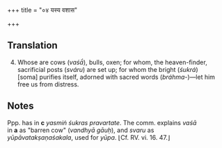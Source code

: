 +++
title = "०४ यस्य वशास"

+++
## Translation
4. Whose are cows (*vaśā́*), bulls, oxen; for whom, the heaven-finder,  
sacrificial posts (*sváru*) are set up; for whom the bright (*śukrá*)  
\[soma\] purifies itself, adorned with sacred words (*bráhma-*)—let him  
free us from distress.

## Notes
Ppp. has in **c** *yasmiṅ śukras pravartate*. The comm. explains *vaśā*  
in **a** as "barren cow" (*vandhyā gāuḥ*), and *svaru* as  
*yūpāvatakṣaṇaśakala*, used for *yūpa*. ⌊Cf. RV. vi. 16. 47.⌋
